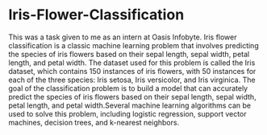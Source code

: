 # Iris-Flower-Classification
This was a task given to me as an intern at Oasis Infobyte. Iris flower classification is a classic machine learning problem that involves predicting the species of iris flowers based on their sepal length, sepal width, petal length, and petal width. The dataset used for this problem is called the Iris dataset, which contains 150 instances of iris flowers, with 50 instances for each of the three species: Iris setosa, Iris versicolor, and Iris virginica.
The goal of the classification problem is to build a model that can accurately predict the species of iris flowers based on their sepal length, sepal width, petal length, and petal width.Several machine learning algorithms can be used to solve this problem, including logistic regression, support vector machines, decision trees, and k-nearest neighbors.
